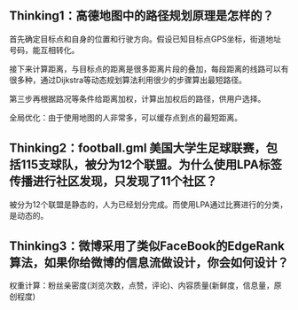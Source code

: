 ## Thinking1：高德地图中的路径规划原理是怎样的？

首先确定目标点和自身的位置和行驶方向。假设已知目标点GPS坐标，街道地址号码，能互相转化。

接下来计算距离，与目标点的距离是很多距离片段的叠加，每段距离的线路可以有很多种，通过Dijkstra等动态规划算法利用很少的步骤算出最短路径。

第三步再根据路况等条件给距离加权，计算出加权后的路径，供用户选择。

全局优化：由于使用地图的人非常多，可以缓存点到点的最短距离。



## Thinking2：football.gml 美国大学生足球联赛，包括115支球队，被分为12个联盟。为什么使用LPA标签传播进行社区发现，只发现了11个社区？

被分为12个联盟是静态的，人为已经划分完成。而使用LPA通过比赛进行的分类，是动态的。



## Thinking3：微博采用了类似FaceBook的EdgeRank算法，如果你给微博的信息流做设计，你会如何设计？

权重计算：粉丝亲密度(浏览次数，点赞，评论)、内容质量(新鲜度，信息量，原创程度)
